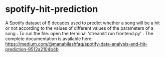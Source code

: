 # spotify-hit-prediction
A Spotify dataset of 6 decades used to predict whether a song will be a hit or not according to the values of different values of the parameters of a song
.
To run the file:
open the terminal
'streamlit run frontend.py'
.
The complete documentation is available here:
https://medium.com/@manahilashfaq/spotify-data-analysis-and-hit-prediction-9512a2104b4b
